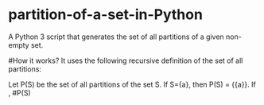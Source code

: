 # partition-of-a-set-in-Python
A Python 3 script that generates the set of all partitions of a given non-empty set.

#How it works?
It uses the following recursive definition of the set of all partitions:

Let P(S) be the set of all partitions of the set S. If S={a}, then P(S) = {{a}}. If , #P(S)

